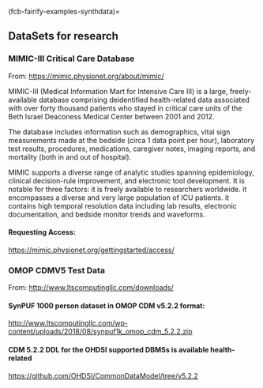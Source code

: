 (fcb-fairify-examples-synthdata)=## DataSets for research### MIMIC-III Critical Care DatabaseFrom: https://mimic.physionet.org/about/mimic/MIMIC-III (Medical Information Mart for Intensive Care III) is a large, freely-available database comprising deidentified health-related data associated with over forty thousand patients who stayed in critical care units of the Beth Israel Deaconess Medical Center between 2001 and 2012.The database includes information such as demographics, vital sign measurements made at the bedside (circa 1 data point per hour), laboratory test results, procedures, medications, caregiver notes, imaging reports, and mortality (both in and out of hospital).MIMIC supports a diverse range of analytic studies spanning epidemiology, clinical decision-rule improvement, and electronic tool development. It is notable for three factors: it is freely available to researchers worldwide. it encompasses a diverse and very large population of ICU patients. it contains high temporal resolution data including lab results, electronic documentation, and bedside monitor trends and waveforms.#### Requesting Access:https://mimic.physionet.org/gettingstarted/access/### OMOP CDMV5 Test DataFrom: http://www.ltscomputingllc.com/downloads/#### SynPUF 1000 person dataset in OMOP CDM v5.2.2 format:http://www.ltscomputingllc.com/wp-content/uploads/2018/08/synpuf1k_omop_cdm_5.2.2.zip#### CDM 5.2.2 DDL for the OHDSI supported DBMSs is available health-relatedhttps://github.com/OHDSI/CommonDataModel/tree/v5.2.2